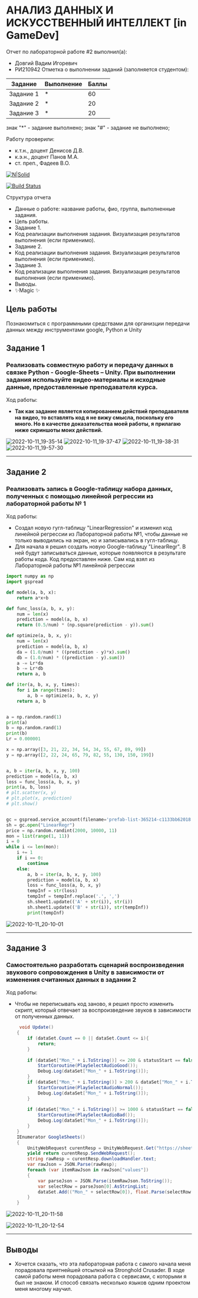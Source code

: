 # АНАЛИЗ ДАННЫХ И ИСКУССТВЕННЫЙ ИНТЕЛЛЕКТ [in GameDev]
Отчет по лабораторной работе #2 выполнил(а):
- Довгий Вадим Игоревич
- РИ210942
Отметка о выполнении заданий (заполняется студентом):

| Задание | Выполнение | Баллы |
| ------ | ------ | ------ |
| Задание 1 | * | 60 |
| Задание 2 | * | 20 |
| Задание 3 | * | 20 |

знак "*" - задание выполнено; знак "#" - задание не выполнено;

Работу проверили:
- к.т.н., доцент Денисов Д.В.
- к.э.н., доцент Панов М.А.
- ст. преп., Фадеев В.О.

[![N|Solid](https://cldup.com/dTxpPi9lDf.thumb.png)](https://nodesource.com/products/nsolid)

[![Build Status](https://travis-ci.org/joemccann/dillinger.svg?branch=master)](https://travis-ci.org/joemccann/dillinger)

Структура отчета

- Данные о работе: название работы, фио, группа, выполненные задания.
- Цель работы.
- Задание 1.
- Код реализации выполнения задания. Визуализация результатов выполнения (если применимо).
- Задание 2.
- Код реализации выполнения задания. Визуализация результатов выполнения (если применимо).
- Задание 3.
- Код реализации выполнения задания. Визуализация результатов выполнения (если применимо).
- Выводы.
- ✨Magic ✨

## Цель работы
Познакомиться с программными средствами для организции передачи данных между инструментами google, Python и Unity

## Задание 1
### Реализовать совместную работу и передачу данных в связке Python - Google-Sheets – Unity. При выполнении задания используйте видео-материалы и исходные данные, предоставленные преподавателя курса.
Ход работы:
- **Так как задание является копированием действий преподавателя на видео, то вставлять код я не вижу смысла, поскольку его много. Но в качестве доказательства моей работы, я прилагаю ниже скриншоты моих действий.**

![2022-10-11_19-35-14](https://user-images.githubusercontent.com/45125347/195133736-90cf3ef2-00da-426f-a2c9-84b4ef0386ea.png)
![2022-10-11_19-37-47](https://user-images.githubusercontent.com/45125347/195133820-47a56e48-c39b-4725-a134-4c06f54477bc.png)
![2022-10-11_19-38-31](https://user-images.githubusercontent.com/45125347/195133897-243d9f76-e96d-4265-a040-c01325cb274b.png)
![2022-10-11_19-57-30](https://user-images.githubusercontent.com/45125347/195133939-96cd001d-1194-499b-a059-59b5741e7ebb.png)

____


## Задание 2
### Реализовать запись в Google-таблицу набора данных, полученных с помощью линейной регрессии из лабораторной работы № 1
Ход работы:
- Создал новую гугл-таблицу "LinearRegression" и изменил код линейной регрессии из Лабораторной работы №1, чтобы данные не только выводились на экран, но и записывались в гугл-таблицу.
- Для начала я решил создать новую Google-таблицу "LinearRegr". В ней будут записываться данные, которые появляются в результате работы кода. Код предоставлен ниже. Сам код взял из Лабораторной работы №1 линейной регрессии
```py
import numpy as np
import gspread

def model(a, b, x):
    return a*x+b

def func_loss(a, b, x, y):
    num = len(x)
    prediction = model(a, b, x)
    return (0.5/num) * (np.square(prediction - y)).sum()

def optimize(a, b, x, y):
    num = len(x)
    prediction = model(a, b, x)
    da = (1.0/num) * ((prediction - y)*x).sum()
    db = (1.0/num) * ((prediction - y).sum())
    a -= Lr*da
    b -= Lr*db
    return a, b

def iter(a, b, x, y, times):
    for i in range(times):
        a, b = optimize(a, b, x, y)
    return a, b


a = np.random.rand(1)
print(a)
b = np.random.rand(1)
print(b)
Lr = 0.000001

x = np.array([3, 21, 22, 34, 54, 34, 55, 67, 89, 99])
y = np.array([2, 22, 24, 65, 79, 82, 55, 130, 150, 199])


a, b = iter(a, b, x, y, 100)
prediction = model(a, b, x)
loss = func_loss(a, b, x, y)
print(a, b, loss)
# plt.scatter(x, y)
# plt.plot(x, prediction)
# plt.show()


gc = gspread.service_account(filename='prefab-list-365214-c1133bb62018.json')
sh = gc.open("LinearRegr")
price = np.random.randint(2000, 10000, 11)
mon = list(range(1, 11))
i = 0
while i <= len(mon):
    i += 1
    if i == 0:
        continue
    else:
        a, b = iter(a, b, x, y, 100)
        prediction = model(a, b, x)
        loss = func_loss(a, b, x, y)
        tempInf = str(loss)
        tempInf = tempInf.replace('.', ',')
        sh.sheet1.update(('A' + str(i)), str(i))
        sh.sheet1.update(('B' + str(i)), str(tempInf))
        print(tempInf)
```
![2022-10-11_20-10-01](https://user-images.githubusercontent.com/45125347/195134790-bab601bd-22ee-4e91-bc56-2761d1805c33.png)

____

## Задание 3
### Самостоятельно разработать сценарий воспроизведения звукового сопровождения в Unity в зависимости от изменения считанных данных в задании 2
Ход работы:
- Чтобы не переписывать код заново, я решил просто изменить скрипт, который отвечает за воспроизведение звуков в зависимости от полученных данных.

```cs
     void Update()
    {
        if (dataSet.Count == 0 || dataSet.Count <= i){
            return;
        }
        
        if (dataSet["Mon_" + i.ToString()] <= 200 & statusStart == false & 1 != dataSet.Count){
            StartCoroutine(PlaySelectAudioGood());
            Debug.Log(dataSet["Mon_" + i.ToString()]);
        }
        if (dataSet["Mon_" + i.ToString()] > 200 & dataSet["Mon_" + i.ToString()] < 1000 & statusStart == false & 1 != dataSet.Count){
            StartCoroutine(PlaySelectAudioNormal());
            Debug.Log(dataSet["Mon_" + i.ToString()]);
        }
        
        if (dataSet["Mon_" + i.ToString()] >= 1000 & statusStart == false & 1 != dataSet.Count){
            StartCoroutine(PlaySelectAudioBad());
            Debug.Log(dataSet["Mon_" + i.ToString()]);
        }
    }
    IEnumerator GoogleSheets()
    {
        UnityWebRequest curentResp = UnityWebRequest.Get("https://sheets.googleapis.com/v4/spreadsheets/1uGsokpbfe9YWQUjgl2YnhgCUdCIHzmnJGHz_dhqLyhQ/values/Лист1?key=AIzaSyAX8ysCLFqIPEyPKk8-n1CFU4pRrW5gpiQ");
        yield return curentResp.SendWebRequest();
        string rawResp = curentResp.downloadHandler.text;
        var rawJson = JSON.Parse(rawResp);
        foreach (var itemRawJson in rawJson["values"])
        {
            var parseJson = JSON.Parse(itemRawJson.ToString());
            var selectRow = parseJson[0].AsStringList;
            dataSet.Add(("Mon_" + selectRow[0]), float.Parse(selectRow[1]));  // selectRow[2] -> selectRow[1]
        }
    }
```
![2022-10-11_20-11-58](https://user-images.githubusercontent.com/45125347/195135015-bdceae81-d929-4435-a6cd-8b3f69f4eee4.png)

![2022-10-11_20-12-54](https://user-images.githubusercontent.com/45125347/195135027-b399b27f-eff7-403f-a8f3-04a9ff7e5b6a.png)

____

## Выводы

- Хочется сказать, что эта лабораторная работа с самого начала меня порадовала приятнейшей отсылкой на Stronghold Crusader. В ходе самой работы меня порадовала работа с сервисами, с которыми я был не знаком. И способ связать несколько языков одним проектом меня многому научил.
